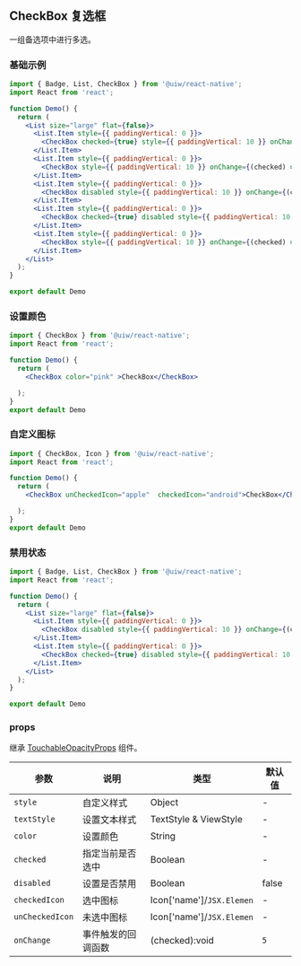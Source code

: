CheckBox 复选框
---

一组备选项中进行多选。


### 基础示例

```jsx mdx:preview&background=#bebebe29
import { Badge, List, CheckBox } from '@uiw/react-native';
import React from 'react';

function Demo() {
  return (
    <List size="large" flat={false}>
      <List.Item style={{ paddingVertical: 0 }}>
        <CheckBox checked={true} style={{ paddingVertical: 10 }} onChange={(checked) => { console.log(checked)}}>默认点击选中</CheckBox>
      </List.Item>
      <List.Item style={{ paddingVertical: 0 }}>
        <CheckBox style={{ paddingVertical: 10 }} onChange={(checked) => { console.log(checked)}}>默认未选中</CheckBox>
      </List.Item>
      <List.Item style={{ paddingVertical: 0 }}>
        <CheckBox disabled style={{ paddingVertical: 10 }} onChange={(checked) => { console.log(checked)}}>默认禁用未选中</CheckBox>
      </List.Item>
      <List.Item style={{ paddingVertical: 0 }}>
        <CheckBox checked={true} disabled style={{ paddingVertical: 10 }} onChange={(checked) => { console.log(checked)}}>默认禁用选中</CheckBox>
      </List.Item>
      <List.Item style={{ paddingVertical: 0 }}>
        <CheckBox style={{ paddingVertical: 10 }} onChange={(checked) => { console.log(checked)}}>默认未选中</CheckBox>
      </List.Item>
    </List>
  );
}

export default Demo
```

### 设置颜色


```jsx mdx:preview&background=#bebebe29
import { CheckBox } from '@uiw/react-native';
import React from 'react';

function Demo() {
  return (
    <CheckBox color="pink" >CheckBox</CheckBox>

  );
}
export default Demo
```

### 自定义图标


```jsx mdx:preview&background=#bebebe29
import { CheckBox, Icon } from '@uiw/react-native';
import React from 'react';

function Demo() {
  return (
    <CheckBox unCheckedIcon="apple"  checkedIcon="android">CheckBox</CheckBox>

  );
}
export default Demo
```
### 禁用状态

```jsx mdx:preview&background=#bebebe29
import { Badge, List, CheckBox } from '@uiw/react-native';
import React from 'react';

function Demo() {
  return (
    <List size="large" flat={false}>
      <List.Item style={{ paddingVertical: 0 }}>
        <CheckBox disabled style={{ paddingVertical: 10 }} onChange={(checked) => { console.log(checked)}}>禁用未选中</CheckBox>
      </List.Item>
      <List.Item style={{ paddingVertical: 0 }}>
        <CheckBox checked={true} disabled style={{ paddingVertical: 10 }} onChange={(checked) => { console.log(checked)}}>禁用选中</CheckBox>
      </List.Item>
    </List>
  );
}

export default Demo
```

### props

继承 [TouchableOpacityProps](https://facebook.github.io/react-native/docs/touchableopacity#props) 组件。

| 参数 | 说明 | 类型 | 默认值 |
|------|------|-----|------|
| `style` | 自定义样式 | Object | - |
| `textStyle` | 设置文本样式 | TextStyle & ViewStyle | - |
| `color` | 设置颜色 | String | - |
| `checked` | 指定当前是否选中 | Boolean | - |
| `disabled` | 设置是否禁用 | Boolean | false |
| `checkedIcon` | 选中图标 | Icon['name']/`JSX.Elemen` | - |
| `unCheckedIcon` | 未选中图标 | Icon['name']/`JSX.Elemen` | - |
| `onChange` | 事件触发的回调函数 | (checked):void | `5` |
